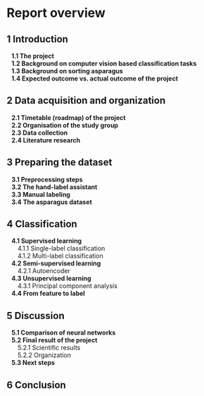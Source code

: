 # Report overview

## 1  Introduction  
&ensp; **1.1 The project**  
&ensp; **1.2 Background on computer vision based classification tasks**  
&ensp; **1.3 Background on sorting asparagus**  
&ensp; **1.4 Expected outcome vs. actual outcome of the project**  

## 2  Data acquisition and organization
&ensp; **2.1 Timetable (roadmap) of the project**  
&ensp; **2.2 Organisation of the study group**  
&ensp; **2.3 Data collection**  
&ensp; **2.4 Literature research**  

## 3  Preparing the dataset
&ensp; **3.1 Preprocessing steps**  
&ensp; **3.2 The hand-label assistant**  
&ensp; **3.3 Manual labeling**  
&ensp; **3.4 The asparagus dataset**  

## 4  Classification
&ensp; **4.1 Supervised learning**  
&ensp;&ensp;&ensp; 4.1.1 Single-label classification  
&ensp;&ensp;&ensp; 4.1.2 Multi-label classification  
&ensp; **4.2 Semi-supervised learning**  
&ensp;&ensp;&ensp; 4.2.1 Autoencoder  
&ensp; **4.3 Unsupervised learning**  
&ensp;&ensp;&ensp; 4.3.1 Principal component analysis  
&ensp; **4.4 From feature to label**  

## 5  Discussion
&ensp; **5.1 Comparison of neural networks**  
&ensp; **5.2 Final result of the project**  
&ensp;&ensp;&ensp; 5.2.1 Scientific results  
&ensp;&ensp;&ensp; 5.2.2 Organization  
&ensp; **5.3 Next steps**  

## 6  Conclusion
